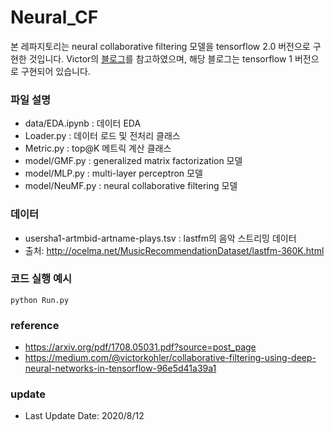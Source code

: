 # Neural_CF

본 레파지토리는 neural collaborative filtering 모델을 tensorflow 2.0 버전으로 구현한 것입니다. Victor의 [블로그](https://medium.com/@victorkohler/collaborative-filtering-using-deep-neural-networks-in-tensorflow-96e5d41a39a1)를 참고하였으며, 해당 블로그는 tensorflow 1 버전으로 구현되어 있습니다.


### 파일 설명 

* data/EDA.ipynb : 데이터 EDA 
* Loader.py      : 데이터 로드 및 전처리 클래스 
* Metric.py      : top@K 메트릭 계산 클래스
* model/GMF.py   : generalized matrix factorization 모델 
* model/MLP.py   : multi-layer perceptron 모델 
* model/NeuMF.py : neural collaborative filtering 모델


### 데이터

* usersha1-artmbid-artname-plays.tsv : lastfm의 음악 스트리밍 데이터  
* 출처: http://ocelma.net/MusicRecommendationDataset/lastfm-360K.html


### 코드 실행 예시
```
python Run.py
```


### reference
* https://arxiv.org/pdf/1708.05031.pdf?source=post_page
* https://medium.com/@victorkohler/collaborative-filtering-using-deep-neural-networks-in-tensorflow-96e5d41a39a1



### update

* Last Update Date: 2020/8/12
